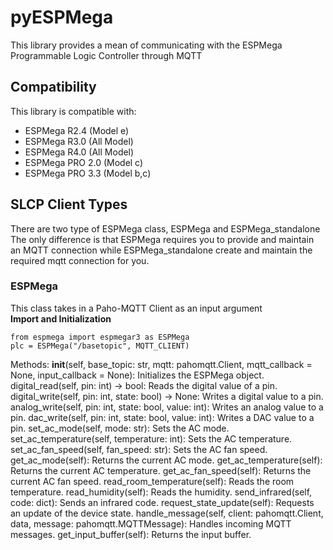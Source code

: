 # pyESPMega
This library provides a mean of communicating with the ESPMega Programmable Logic Controller through MQTT<br/>

## **Compatibility**
This library is compatible with:<br/>
- ESPMega R2.4 (Model e)
- ESPMega R3.0 (All Model)
- ESPMega R4.0 (All Model)
- ESPMega PRO 2.0 (Model c)
- ESPMega PRO 3.3 (Model b,c)

## **SLCP Client Types**
There are two type of ESPMega class, ESPMega and ESPMega_standalone<br/>
The only difference is that ESPMega requires you to provide and maintain an MQTT connection
while ESPMega_standalone create and maintain the required mqtt connection for you.

### ESPMega
This class takes in a Paho-MQTT Client as an input argument<br/>
**Import and Initialization**
```
from espmega import espmegar3 as ESPMega
plc = ESPMega("/basetopic", MQTT_CLIENT)
```

Methods:
        __init__(self, base_topic: str, mqtt: pahomqtt.Client, mqtt_callback = None, input_callback = None):
            Initializes the ESPMega object.
        digital_read(self, pin: int) -> bool:
            Reads the digital value of a pin.
        digital_write(self, pin: int, state: bool) -> None:
            Writes a digital value to a pin.
        analog_write(self, pin: int, state: bool, value: int):
            Writes an analog value to a pin.
        dac_write(self, pin: int, state: bool, value: int):
            Writes a DAC value to a pin.
        set_ac_mode(self, mode: str):
            Sets the AC mode.
        set_ac_temperature(self, temperature: int):
            Sets the AC temperature.
        set_ac_fan_speed(self, fan_speed: str):
            Sets the AC fan speed.
        get_ac_mode(self):
            Returns the current AC mode.
        get_ac_temperature(self):
            Returns the current AC temperature.
        get_ac_fan_speed(self):
            Returns the current AC fan speed.
        read_room_temperature(self):
            Reads the room temperature.
        read_humidity(self):
            Reads the humidity.
        send_infrared(self, code: dict):
            Sends an infrared code.
        request_state_update(self):
            Requests an update of the device state.
        handle_message(self, client: pahomqtt.Client, data, message: pahomqtt.MQTTMessage):
            Handles incoming MQTT messages.
        get_input_buffer(self):
            Returns the input buffer.
